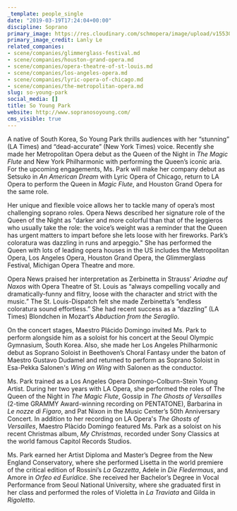```yaml
---
_template: people_single
date: "2019-03-19T17:24:04+00:00"
discipline: Soprano
primary_image: https://res.cloudinary.com/schmopera/image/upload/v1553016227/media/2019/03/SoYoungPark.jpg
primary_image_credit: Lanly Le
related_companies:
- scene/companies/glimmerglass-festival.md
- scene/companies/houston-grand-opera.md
- scene/companies/opera-theatre-of-st-louis.md
- scene/companies/los-angeles-opera.md
- scene/companies/lyric-opera-of-chicago.md
- scene/companies/the-metropolitan-opera.md
slug: so-young-park
social_media: []
title: So Young Park
website: http://www.sopranosoyoung.com/
cms_visible: true
---
```

A native of South Korea, So Young Park thrills audiences with her “stunning” (LA Times) and “dead-accurate” (New York Times) voice. Recently she made her Metropolitan Opera debut as the Queen of the Night in _The Magic Flute_ and New York Philharmonic with performing the Queen’s iconic aria. For the upcoming engagements, Ms. Park will make her company debut as Setsuko in _An American Dream_ with Lyric Opera of Chicago, return to LA Opera to perform the Queen in _Magic Flute_, and Houston Grand Opera for the same role. 

Her unique and flexible voice allows her to tackle many of opera’s most challenging soprano roles.  Opera News described her signature role of the Queen of the Night as "darker and more colorful than that of the leggieros who usually take the role: the voice’s weight was a reminder that the Queen has urgent matters to impart before she lets loose with her fireworks. Park’s coloratura was dazzling in runs and arpeggio." She has performed the Queen with lots of leading opera houses in the US includes the Metropolitan Opera, Los Angeles Opera, Houston Grand Opera, the Glimmerglass Festival, Michigan Opera Theatre and more. 

Opera News praised her interpretation as Zerbinetta in Strauss’ _Ariadne auf Naxos_ with Opera Theatre of St. Louis as “always compelling vocally and dramatically-funny and flitry, loose with the character and strict with the music.”  The St. Louis-Dispatch felt she made Zerbinetta’s “endless coloratura sound effortless.”  She had recent success as a “dazzling” (LA Times) Blondchen in Mozart’s _Abduction from the Seraglio_.

On the concert stages, Maestro Plácido Domingo invited Ms. Park to perform alongside him as a soloist for his concert at the Seoul Olympic Gymnasium, South Korea. Also, she made her Los Angeles Philharmonic debut as Soprano Soloist in Beethoven’s Choral Fantasy under the baton of Maestro Gustavo Dudamel and returned to perform as Soprano Soloist in Esa-Pekka Salonen's _Wing on Wing_ with Salonen as the conductor.

Ms. Park trained as a Los Angeles Opera Domingo-Colburn-Stein Young Artist. During her two years with LA Opera, she performed the roles of The Queen of the Night in _The Magic Flute_, Gossip in _The Ghosts of Versailles_ (2-time GRAMMY Award-winning recording on PENTATONE), Barbarina in _Le nozze di Figaro_, and Pat Nixon in the Music Center’s 50th Anniversary Concert.  In addition to her recording on LA Opera's _The Ghosts of Versailles_, Maestro Plàcido Domingo featured Ms. Park as a soloist on his recent Christmas album, _My Christmas_, recorded under Sony Classics at the world famous Capitol Records Studios.  

Ms. Park earned her Artist Diploma and Master’s Degree from the New England Conservatory, where she performed Lisetta in the world premiere of the critical edition of Rossini’s _La Gazzetta_, Adele in _Die Fledermaus_, and Amore in _Orfeo ed Euridice_. She received her Bachelor’s Degree in Vocal Performance from Seoul National University, where she graduated first in her class and performed the roles of Violetta in _La Traviata_ and Gilda in _Rigoletto_.
